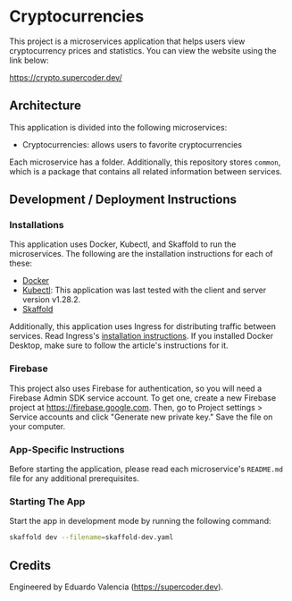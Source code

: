 # Cryptocurrencies

This project is a microservices application that helps users view cryptocurrency prices and statistics. You can view the website using the link below:

https://crypto.supercoder.dev/

## Architecture

This application is divided into the following microservices:

- Cryptocurrencies: allows users to favorite cryptocurrencies

Each microservice has a folder. Additionally, this repository stores `common`, which is a package that contains all related information between services.

## Development / Deployment Instructions

### Installations

This application uses Docker, Kubectl, and Skaffold to run the microservices. The following are the installation instructions for each of these:

- [Docker](https://www.docker.com/get-started)
- [Kubectl](https://kubernetes.io/docs/tasks/tools/): This application was last tested with the client and server version v1.28.2.
- [Skaffold](https://skaffold.dev/docs/install/)

Additionally, this application uses Ingress for distributing traffic between services. Read Ingress's [installation instructions](https://kubernetes.github.io/ingress-nginx/deploy/). If you installed Docker Desktop, make sure to follow the article's instructions for it.

### Firebase

This project also uses Firebase for authentication, so you will need a Firebase Admin SDK service account. To get one, create a new Firebase project at https://firebase.google.com. Then, go to Project settings > Service accounts and click "Generate new private key." Save the file on your computer.

### App-Specific Instructions

Before starting the application, please read each microservice's `README.md` file for any additional prerequisites.

### Starting The App

Start the app in development mode by running the following command:

```bash
skaffold dev --filename=skaffold-dev.yaml
```

## Credits

Engineered by Eduardo Valencia (https://supercoder.dev).
